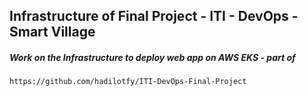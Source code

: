 ## Infrastructure of Final Project - ITI - DevOps - Smart Village

##### Work on the Infrastructure to deploy web app on AWS EKS - part of

    https://github.com/hadilotfy/ITI-DevOps-Final-Project

